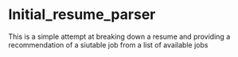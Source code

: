 # Initial_resume_parser

This is a simple attempt at breaking down a resume and providing a recommendation of a siutable job from
a list of available jobs
